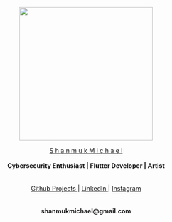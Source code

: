 <p align="center">
  <img widht ="300" height="300" src="https://user-images.githubusercontent.com/55943851/82728945-52f4c800-9d11-11ea-9f0a-061c2a225a72.png">
</p>
  
<p align="center">
  <a href="https://www.google.com/search?q=Shanmuk+Michael&rlz=1C1GCEA_enIN857IN857&oq=Shanmuk+Michael&aqs=chrome..69i57j69i60l3.9741j0j8&sourceid=chrome&ie=UTF-8">S h a n m u k  M i c h a e l </a><br>
  <br>
    <b>Cybersecurity Enthusiast | Flutter Developer | Artist</b>
  <br><br>
  <br>
  <a href="https://shanmukmichael.github.io/Shanmuk-Publication-Site/">Github Projects </a>  |
  <a href="https://www.linkedin.com/in/shanmukmichael">LinkedIn </a>  |
  <a href="https://www.instagram.com/mr_singlle">Instagram</a>
  <br><br>
  
  <br>
   <b>shanmukmichael@gmail.com</b>
  <br>
  
</p>











